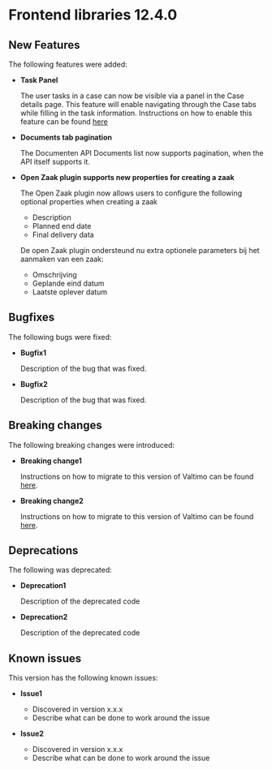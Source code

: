 # Frontend libraries 12.4.0

## New Features

The following features were added:

* **Task Panel**

  The user tasks in a case can now be visible via a panel in the Case details page. 
  This feature will enable navigating through the Case tabs while filling in the task information.
  Instructions on how to enable this feature can be found [here](/using-valtimo/tasks/task-panel.md)

* **Documents tab pagination**

  The Documenten API Documents list now supports pagination, when the API itself supports it.

* **Open Zaak plugin supports new properties for creating a zaak**

  The Open Zaak plugin now allows users to configure the following optional properties when creating a zaak
  - Description
  - Planned end date
  - Final delivery data

  De open Zaak plugin ondersteund nu extra optionele parameters bij het aanmaken van een zaak:
  - Omschrijving
  - Geplande eind datum
  - Laatste oplever datum

## Bugfixes

The following bugs were fixed:

* **Bugfix1**

  Description of the bug that was fixed.

* **Bugfix2**

  Description of the bug that was fixed.


## Breaking changes

The following breaking changes were introduced:

* **Breaking change1**

  Instructions on how to migrate to this version of Valtimo can be found [here](migration.md).


* **Breaking change2**

  Instructions on how to migrate to this version of Valtimo can be found [here](migration.md).

## Deprecations

The following was deprecated:

* **Deprecation1**
    
  Description of the deprecated code

* **Deprecation2**
    
  Description of the deprecated code

## Known issues

This version has the following known issues:

* **Issue1**
  * Discovered in version x.x.x
  * Describe what can be done to work around the issue

* **Issue2**
  * Discovered in version x.x.x
  * Describe what can be done to work around the issue
